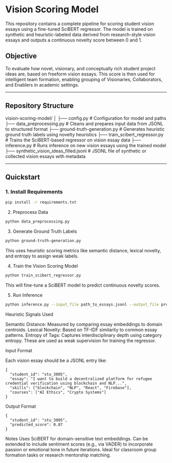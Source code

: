 # Vision Scoring Model

This repository contains a complete pipeline for scoring student vision essays using a fine-tuned SciBERT regressor. The model is trained on synthetic and heuristic-labeled data derived from research-style vision essays and outputs a continuous novelty score between 0 and 1.

## Objective

To evaluate how novel, visionary, and conceptually rich student project ideas are, based on freeform vision essays. This score is then used for intelligent team formation, enabling grouping of Visionaries, Collaborators, and Enablers in academic settings.

---

## Repository Structure

vision-scoring-model/
│
├── config.py # Configuration for model and paths
├── data_preprocessing.py # Cleans and prepares input data from JSONL to structured format
├── ground-truth-generation.py # Generates heuristic ground truth labels using novelty heuristics
├── train_scibert_regressor.py # Trains the SciBERT-based regressor on vision essay data
├── inference.py # Runs inference on new vision essays using the trained model
├── synthetic_vision_ideas_filled.jsonl # JSONL file of synthetic or collected vision essays with metadata

---

## Quickstart

### 1. Install Requirements

```bash
pip install -r requirements.txt
```
2. Preprocess Data
```bash
python data_preprocessing.py
```
3. Generate Ground Truth Labels
```bash
python ground-truth-generation.py
```
This uses heuristic scoring metrics like semantic distance, lexical novelty, and entropy to assign weak labels.

4. Train the Vision Scoring Model
```bash
python train_scibert_regressor.py
```
This will fine-tune a SciBERT model to predict continuous novelty scores.

5. Run Inference
```bash
python inference.py --input_file path_to_essays.jsonl --output_file predictions.jsonl
```
Heuristic Signals Used

Semantic Distance: Measured by comparing essay embeddings to domain centroids.
Lexical Novelty: Based on TF-IDF similarity to common essay patterns.
Entropy of Tags: Captures interdisciplinary depth using category entropy.
These are used as weak supervision for training the regressor.

Input Format

Each vision essay should be a JSONL entry like:

```
{
  "student_id": "stu_3005",
  "essay": "I want to build a decentralized platform for refugee credential verification using blockchain and NLP...",
  "skills": ["blockchain", "NLP", "React", "Firebase"],
  "courses": ["AI Ethics", "Crypto Systems"]
}
```
Output Format
```
{
  "student_id": "stu_3005",
  "predicted_score": 0.87
}
```
Notes
Uses SciBERT for domain-sensitive text embeddings.
Can be extended to include sentiment scores (e.g., via VADER) to incorporate passion or emotional tone in future iterations.
Ideal for classroom group formation tasks or research mentorship matching.
